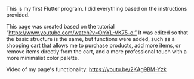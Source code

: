This is my first Flutter program. I did everything based on the instructions provided.

This page was created based on the tutorial “https://www.youtube.com/watch?v=OmYL-VK75-o.” It was edited so that the basic structure is the same, but functions were added, such as a shopping cart that allows me to purchase products, add more items, or remove items directly from the cart, and a more professional touch with a more minimalist color palette. 

Video of my page's functionality: 
https://youtu.be/2KAg9BM-Yzk


